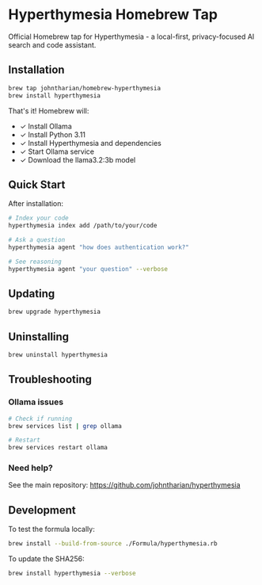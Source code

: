 # Hyperthymesia Homebrew Tap

Official Homebrew tap for Hyperthymesia - a local-first, privacy-focused AI search and code assistant.

## Installation

```bash
brew tap johntharian/homebrew-hyperthymesia
brew install hyperthymesia
```

That's it! Homebrew will:
- ✓ Install Ollama
- ✓ Install Python 3.11
- ✓ Install Hyperthymesia and dependencies
- ✓ Start Ollama service
- ✓ Download the llama3.2:3b model

## Quick Start

After installation:

```bash
# Index your code
hyperthymesia index add /path/to/your/code

# Ask a question
hyperthymesia agent "how does authentication work?"

# See reasoning
hyperthymesia agent "your question" --verbose
```

## Updating

```bash
brew upgrade hyperthymesia
```

## Uninstalling

```bash
brew uninstall hyperthymesia
```

## Troubleshooting

### Ollama issues
```bash
# Check if running
brew services list | grep ollama

# Restart
brew services restart ollama
```

### Need help?
See the main repository: https://github.com/johntharian/hyperthymesia

## Development

To test the formula locally:

```bash
brew install --build-from-source ./Formula/hyperthymesia.rb
```

To update the SHA256:

```bash
brew install hyperthymesia --verbose
```
